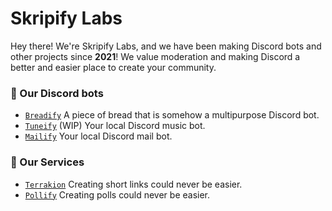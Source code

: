 # Skripify Labs
Hey there! We're Skripify Labs, and we have been making Discord bots and other projects since **2021**! We value moderation and making Discord a better and easier place to create your community.

### 🤖 Our Discord bots
- [`Breadify`](https://github.com/Skripify/Breadify) A piece of bread that is somehow a multipurpose Discord bot.
- [`Tuneify`](https://github.com/Skripify/Tuneify) (WIP) Your local Discord music bot.
- [`Mailify`](https://github.com/Skripify/Mailify) Your local Discord mail bot.

### 🚀 Our Services
- [`Terrakion`](https://terrakion.tk) Creating short links could never be easier.
- [`Pollify`](https://pollify.tk) Creating polls could never be easier.
